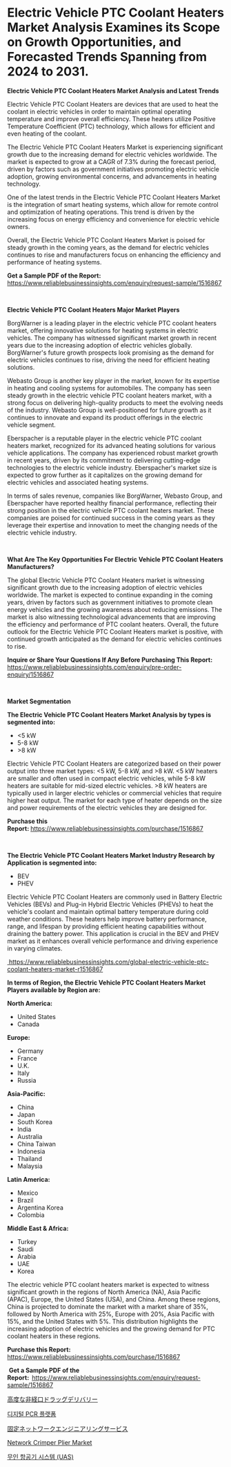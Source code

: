 <p><h1>Electric Vehicle PTC Coolant Heaters Market Analysis Examines its Scope on Growth Opportunities, and Forecasted Trends Spanning from 2024 to 2031.</h1></p><p><strong>Electric Vehicle PTC Coolant Heaters Market Analysis and Latest Trends</strong></p>
<p><p>Electric Vehicle PTC Coolant Heaters are devices that are used to heat the coolant in electric vehicles in order to maintain optimal operating temperature and improve overall efficiency. These heaters utilize Positive Temperature Coefficient (PTC) technology, which allows for efficient and even heating of the coolant.</p><p>The Electric Vehicle PTC Coolant Heaters Market is experiencing significant growth due to the increasing demand for electric vehicles worldwide. The market is expected to grow at a CAGR of 7.3% during the forecast period, driven by factors such as government initiatives promoting electric vehicle adoption, growing environmental concerns, and advancements in heating technology.</p><p>One of the latest trends in the Electric Vehicle PTC Coolant Heaters Market is the integration of smart heating systems, which allow for remote control and optimization of heating operations. This trend is driven by the increasing focus on energy efficiency and convenience for electric vehicle owners.</p><p>Overall, the Electric Vehicle PTC Coolant Heaters Market is poised for steady growth in the coming years, as the demand for electric vehicles continues to rise and manufacturers focus on enhancing the efficiency and performance of heating systems.</p></p>
<p><strong>Get a Sample PDF of the Report:&nbsp;</strong> <a href="https://www.reliablebusinessinsights.com/enquiry/request-sample/1516867">https://www.reliablebusinessinsights.com/enquiry/request-sample/1516867</a></p>
<p>&nbsp;</p>
<p><strong>Electric Vehicle PTC Coolant Heaters Major Market Players</strong></p>
<p><p>BorgWarner is a leading player in the electric vehicle PTC coolant heaters market, offering innovative solutions for heating systems in electric vehicles. The company has witnessed significant market growth in recent years due to the increasing adoption of electric vehicles globally. BorgWarner's future growth prospects look promising as the demand for electric vehicles continues to rise, driving the need for efficient heating solutions.</p><p>Webasto Group is another key player in the market, known for its expertise in heating and cooling systems for automobiles. The company has seen steady growth in the electric vehicle PTC coolant heaters market, with a strong focus on delivering high-quality products to meet the evolving needs of the industry. Webasto Group is well-positioned for future growth as it continues to innovate and expand its product offerings in the electric vehicle segment.</p><p>Eberspacher is a reputable player in the electric vehicle PTC coolant heaters market, recognized for its advanced heating solutions for various vehicle applications. The company has experienced robust market growth in recent years, driven by its commitment to delivering cutting-edge technologies to the electric vehicle industry. Eberspacher's market size is expected to grow further as it capitalizes on the growing demand for electric vehicles and associated heating systems.</p><p>In terms of sales revenue, companies like BorgWarner, Webasto Group, and Eberspacher have reported healthy financial performance, reflecting their strong position in the electric vehicle PTC coolant heaters market. These companies are poised for continued success in the coming years as they leverage their expertise and innovation to meet the changing needs of the electric vehicle industry.</p></p>
<p>&nbsp;</p>
<p><strong>What Are The Key Opportunities For Electric Vehicle PTC Coolant Heaters Manufacturers?</strong></p>
<p><p>The global Electric Vehicle PTC Coolant Heaters market is witnessing significant growth due to the increasing adoption of electric vehicles worldwide. The market is expected to continue expanding in the coming years, driven by factors such as government initiatives to promote clean energy vehicles and the growing awareness about reducing emissions. The market is also witnessing technological advancements that are improving the efficiency and performance of PTC coolant heaters. Overall, the future outlook for the Electric Vehicle PTC Coolant Heaters market is positive, with continued growth anticipated as the demand for electric vehicles continues to rise.</p></p>
<p><strong>Inquire or Share Your Questions If Any Before Purchasing This Report:</strong> <a href="https://www.reliablebusinessinsights.com/enquiry/pre-order-enquiry/1516867">https://www.reliablebusinessinsights.com/enquiry/pre-order-enquiry/1516867</a></p>
<p>&nbsp;</p>
<p><strong>Market Segmentation</strong></p>
<p><strong>The Electric Vehicle PTC Coolant Heaters Market Analysis by types is segmented into:</strong></p>
<p><ul><li><5 kW</li><li>5-8 kW</li><li>>8 kW</li></ul></p>
<p><p>Electric Vehicle PTC Coolant Heaters are categorized based on their power output into three market types: <5 kW, 5-8 kW, and >8 kW. <5 kW heaters are smaller and often used in compact electric vehicles, while 5-8 kW heaters are suitable for mid-sized electric vehicles. >8 kW heaters are typically used in larger electric vehicles or commercial vehicles that require higher heat output. The market for each type of heater depends on the size and power requirements of the electric vehicles they are designed for.</p></p>
<p><strong>Purchase this Report:&nbsp;</strong><a href="https://www.reliablebusinessinsights.com/purchase/1516867">https://www.reliablebusinessinsights.com/purchase/1516867</a></p>
<p>&nbsp;</p>
<p><strong>The Electric Vehicle PTC Coolant Heaters Market Industry Research by Application is segmented into:</strong></p>
<p><ul><li>BEV</li><li>PHEV</li></ul></p>
<p><p>Electric Vehicle PTC Coolant Heaters are commonly used in Battery Electric Vehicles (BEVs) and Plug-in Hybrid Electric Vehicles (PHEVs) to heat the vehicle's coolant and maintain optimal battery temperature during cold weather conditions. These heaters help improve battery performance, range, and lifespan by providing efficient heating capabilities without draining the battery power. This application is crucial in the BEV and PHEV market as it enhances overall vehicle performance and driving experience in varying climates.</p></p>
<p><a href="https://www.reliablebusinessinsights.com/global-electric-vehicle-ptc-coolant-heaters-market-r1516867">&nbsp;https://www.reliablebusinessinsights.com/global-electric-vehicle-ptc-coolant-heaters-market-r1516867</a></p>
<p><strong>In terms of Region, the Electric Vehicle PTC Coolant Heaters Market Players available by Region are:</strong></p>
<p>
    <p> <strong> North America: </strong>
        <ul>
            <li>United States</li>
            <li>Canada</li>
        </ul>
        </p> 
    <p> <strong> Europe: </strong>
        <ul>
            <li>Germany</li>
            <li>France</li>
            <li>U.K.</li>
            <li>Italy</li>
            <li>Russia</li>
        </ul>
        </p> 
    <p> <strong> Asia-Pacific: </strong>
        <ul>
            <li>China</li>
            <li>Japan</li>
            <li>South Korea</li>
            <li>India</li>
            <li>Australia</li>
            <li>China Taiwan</li>
            <li>Indonesia</li>
            <li>Thailand</li>
            <li>Malaysia</li>
        </ul>
        </p> 
    <p> <strong> Latin America: </strong>
        <ul>
            <li>Mexico</li>
            <li>Brazil</li>
            <li>Argentina Korea</li>
            <li>Colombia</li>
        </ul>
        </p> 
    <p> <strong> Middle East & Africa: </strong>
        <ul>
            <li>Turkey</li>
            <li>Saudi</li>
            <li>Arabia</li>
            <li>UAE</li>
            <li>Korea</li>
        </ul>
    </p>
    </p>
<p><p>The electric vehicle PTC coolant heaters market is expected to witness significant growth in the regions of North America (NA), Asia Pacific (APAC), Europe, the United States (USA), and China. Among these regions, China is projected to dominate the market with a market share of 35%, followed by North America with 25%, Europe with 20%, Asia Pacific with 15%, and the United States with 5%. This distribution highlights the increasing adoption of electric vehicles and the growing demand for PTC coolant heaters in these regions.</p></p>
<p><strong>Purchase this Report: </strong><a href="https://www.reliablebusinessinsights.com/purchase/1516867">https://www.reliablebusinessinsights.com/purchase/1516867</a></p>
<p>&nbsp;<strong>Get a Sample PDF of the Report:&nbsp;&nbsp;</strong><a href="https://www.reliablebusinessinsights.com/enquiry/request-sample/1516867">https://www.reliablebusinessinsights.com/enquiry/request-sample/1516867</a></p>
<p><strong></strong></p>
<p><p><a href="https://medium.com/@hornbakerbarbara/%E5%85%88%E9%80%B2%E7%9A%84%E3%81%AA%E8%A6%AA%E5%92%8C%E6%80%A7%E5%89%A4%E6%8A%95%E4%B8%8E%E7%94%A3%E6%A5%AD%E3%81%AB%E9%96%A2%E3%81%99%E3%82%8B%E6%B4%9E%E5%AF%9F-2031%E5%B9%B4%E3%81%BE%E3%81%A7%E3%81%AE%E5%B8%82%E5%A0%B4%E3%81%AE%E8%B2%A1%E5%8B%99%E7%8A%B6%E6%B3%81-%E5%B8%82%E5%A0%B4%E8%A6%8F%E6%A8%A1-%E3%81%8A%E3%82%88%E3%81%B3%E5%8F%8E%E7%9B%8A%E5%88%86%E6%9E%90-4b2115265f9b">高度な非経口ドラッグデリバリー</a></p><p><a href="https://github.com/HarrisonKitto2022/Market-Research-Report-List-1/blob/main/6890113126608.md">디지털 PCR 플랫폼</a></p><p><a href="https://github.com/lrlmopnhwd79300/Market-Research-Report-List-2/blob/main/5311362119313.md">固定ネットワークエンジニアリングサービス</a></p><p><a href="https://github.com/Krish2023na/Market-Research-Report-List-4/blob/main/network-crimper-plier-market.md">Network Crimper Plier Market</a></p><p><a href="https://medium.com/@audieyost2004/%EB%AC%B4%EC%9D%B8-%ED%95%AD%EA%B3%B5%EA%B8%B0-%EC%8B%9C%EC%8A%A4%ED%85%9C-uas-%EC%8B%9C%EC%9E%A5-%EC%A0%90%EC%9C%A0%EC%9C%A8-%EB%B0%8F-%EC%8B%9C%EC%9E%A5-%EB%B6%84%EC%84%9D-%EC%84%B1%EC%9E%A5-%EB%8F%99%ED%96%A5-%EB%B0%8F-2024%EB%85%84-2031%EB%85%84-%EA%B8%B0%EA%B0%84%EC%97%90-%EB%8C%80%ED%95%9C-%EC%98%88%EC%B8%A1-cf9cb348d9ba">무인 항공기 시스템 (UAS)</a></p></p>